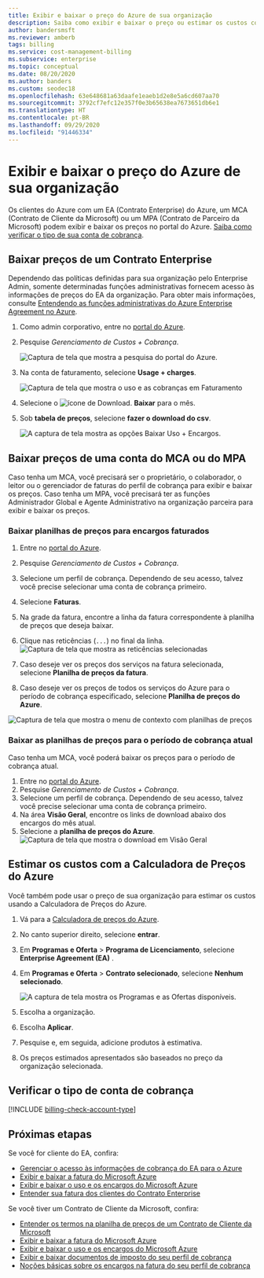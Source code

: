 ```yaml
---
title: Exibir e baixar o preço do Azure de sua organização
description: Saiba como exibir e baixar o preço ou estimar os custos com o preço de sua organização.
author: bandersmsft
ms.reviewer: amberb
tags: billing
ms.service: cost-management-billing
ms.subservice: enterprise
ms.topic: conceptual
ms.date: 08/20/2020
ms.author: banders
ms.custom: seodec18
ms.openlocfilehash: 63e648681a63daafe1eaeb1d2e8e5a6cd607aa70
ms.sourcegitcommit: 3792cf7efc12e357f0e3b65638ea7673651db6e1
ms.translationtype: HT
ms.contentlocale: pt-BR
ms.lasthandoff: 09/29/2020
ms.locfileid: "91446334"
---
```

# <a name="view-and-download-your-organizations-azure-pricing"></a>Exibir e baixar o preço do Azure de sua organização

Os clientes do Azure com um EA (Contrato Enterprise) do Azure, um MCA (Contrato de Cliente da Microsoft) ou um MPA (Contrato de Parceiro da Microsoft) podem exibir e baixar os preços no portal do Azure. [Saiba como verificar o tipo de sua conta de cobrança](#check-your-billing-account-type).

## <a name="download-pricing-for-an-enterprise-agreement"></a>Baixar preços de um Contrato Enterprise

Dependendo das políticas definidas para sua organização pelo Enterprise Admin, somente determinadas funções administrativas fornecem acesso às informações de preços do EA da organização. Para obter mais informações, consulte [Entendendo as funções administrativas do Azure Enterprise Agreement no Azure](understand-ea-roles.md).

1. Como admin corporativo, entre no [portal do Azure](https://portal.azure.com/).
1. Pesquise *Gerenciamento de Custos + Cobrança*.

   ![Captura de tela que mostra a pesquisa do portal do Azure.](./media/ea-pricing/portal-cm-billing-search.png)

1. Na conta de faturamento, selecione **Usage + charges**.

   ![Captura de tela que mostra o uso e as cobranças em Faturamento](./media/ea-pricing/ea-pricing-usage-charges-nav.png)

1. Selecione o ![ícone de Download.](./media/ea-pricing/download-icon.png) **Baixar** para o mês.

1. Sob **tabela de preços**, selecione **fazer o download do csv**.

   ![A captura de tela mostra as opções Baixar Uso + Encargos.](./media/ea-pricing/download-ea-price-sheet.png)

## <a name="download-pricing-for-an-mca-or-mpa-account"></a>Baixar preços de uma conta do MCA ou do MPA

Caso tenha um MCA, você precisará ser o proprietário, o colaborador, o leitor ou o gerenciador de faturas do perfil de cobrança para exibir e baixar os preços. Caso tenha um MPA, você precisará ter as funções Administrador Global e Agente Administrativo na organização parceira para exibir e baixar os preços.

### <a name="download-price-sheets-for-billed-charges"></a>Baixar planilhas de preços para encargos faturados

1. Entre no [portal do Azure](https://portal.azure.com).
1. Pesquise *Gerenciamento de Custos + Cobrança*.
1. Selecione um perfil de cobrança. Dependendo de seu acesso, talvez você precise selecionar uma conta de cobrança primeiro.
1. Selecione **Faturas**.
1. Na grade da fatura, encontre a linha da fatura correspondente à planilha de preços que deseja baixar.
1. Clique nas reticências (`...`) no final da linha.
![Captura de tela que mostra as reticências selecionadas](./media/ea-pricing/billingprofile-invoicegrid-new.png)

1. Caso deseje ver os preços dos serviços na fatura selecionada, selecione **Planilha de preços da fatura**.
1. Caso deseje ver os preços de todos os serviços do Azure para o período de cobrança especificado, selecione **Planilha de preços do Azure**.

![Captura de tela que mostra o menu de contexto com planilhas de preços](./media/ea-pricing/contextmenu-pricesheet01.png)

### <a name="download-price-sheets-for-the-current-billing-period"></a>Baixar as planilhas de preços para o período de cobrança atual

Caso tenha um MCA, você poderá baixar os preços para o período de cobrança atual.

1. Entre no [portal do Azure](https://portal.azure.com).
1. Pesquise *Gerenciamento de Custos + Cobrança*.
1. Selecione um perfil de cobrança. Dependendo de seu acesso, talvez você precise selecionar uma conta de cobrança primeiro.
1. Na área **Visão Geral**, encontre os links de download abaixo dos encargos do mês atual.
1. Selecione a **planilha de preços do Azure**.
![Captura de tela que mostra o download em Visão Geral](./media/ea-pricing/open-pricing01.png)

## <a name="estimate-costs-with-the-azure-pricing-calculator"></a>Estimar os custos com a Calculadora de Preços do Azure

Você também pode usar o preço de sua organização para estimar os custos usando a Calculadora de Preços do Azure.

1. Vá para a [Calculadora de preços do Azure](https://azure.microsoft.com/pricing/calculator).
1. No canto superior direito, selecione **entrar**.
1. Em **Programas e Oferta** > **Programa de Licenciamento**, selecione **Enterprise Agreement (EA)** .
1. Em **Programas e Oferta** > **Contrato selecionado**, selecione **Nenhum selecionado**.

    ![A captura de tela mostra os Programas e as Ofertas disponíveis.](./media/ea-pricing/ea-pricing-calculator-estimate.png)

1. Escolha a organização.
1. Escolha **Aplicar**.
1. Pesquise e, em seguida, adicione produtos à estimativa.
1. Os preços estimados apresentados são baseados no preço da organização selecionada.

## <a name="check-your-billing-account-type"></a>Verificar o tipo de conta de cobrança
[!INCLUDE [billing-check-account-type](../../../includes/billing-check-account-type.md)]

## <a name="next-steps"></a>Próximas etapas

Se você for cliente do EA, confira:

- [Gerenciar o acesso às informações de cobrança do EA para o Azure](manage-billing-access.md)
- [Exibir e baixar a fatura do Microsoft Azure](../understand/download-azure-invoice.md)
- [Exibir e baixar o uso e os encargos do Microsoft Azure](../understand/download-azure-daily-usage.md)
- [Entender sua fatura dos clientes do Contrato Enterprise](../understand/review-enterprise-agreement-bill.md)

Se você tiver um Contrato de Cliente da Microsoft, confira:

- [Entender os termos na planilha de preços de um Contrato de Cliente da Microsoft](mca-understand-pricesheet.md)
- [Exibir e baixar a fatura do Microsoft Azure](../understand/download-azure-invoice.md)
- [Exibir e baixar o uso e os encargos do Microsoft Azure](../understand/download-azure-daily-usage.md)
- [Exibir e baixar documentos de imposto do seu perfil de cobrança](../understand/mca-download-tax-document.md)
- [Noções básicas sobre os encargos na fatura do seu perfil de cobrança](../understand/review-customer-agreement-bill.md)
